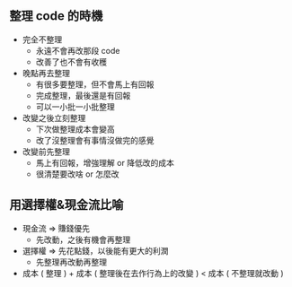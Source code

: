 ## 整理 code 的時機
- 完全不整理
    - 永遠不會再改那段 code
    - 改善了也不會有收穫
- 晚點再去整理
    - 有很多要整理，但不會馬上有回報
    - 完成整理，最後還是有回報
    - 可以一小批一小批整理
- 改變之後立刻整理
    - 下次做整理成本會變高
    - 改了沒整理會有事情沒做完的感覺
- 改變前先整理
    - 馬上有回報，增強理解 or 降低改的成本
    - 很清楚要改啥 or 怎麼改

## 用選擇權&現金流比喻

- 現金流 => 賺錢優先
    - 先改動，之後有機會再整理
- 選擇權 => 先花點錢，以後能有更大的利潤
    - 先整理再改動再整理
- 成本 ( 整理 ) + 成本 ( 整理後在去作行為上的改變 ) < 成本 ( 不整理就改動 )